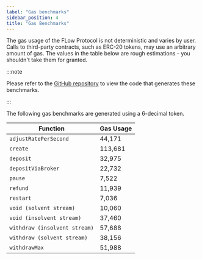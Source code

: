 ```yaml
---
label: "Gas benchmarks"
sidebar_position: 4
title: "Gas Benchmarks"
---
```


The gas usage of the FLow Protocol is not deterministic and varies by user. Calls to third-party contracts, such as
ERC-20 tokens, may use an arbitrary amount of gas. The values in the table below are rough estimations - you shouldn't
take them for granted.

:::note

Please refer to the [GitHub repository](https://github.com/sablier-labs/flow/tree/main/benchmark) to view the code that
generates these benchmarks.

:::

The following gas benchmarks are generated using a 6-decimal token.

| Function                      | Gas Usage |
| ----------------------------- | --------- |
| `adjustRatePerSecond`         | 44,171     |
| `create`                      | 113,681    |
| `deposit`                     | 32,975     |
| `depositViaBroker`            | 22,732     |
| `pause`                       | 7,522      |
| `refund`                      | 11,939     |
| `restart`                     | 7,036      |
| `void (solvent stream)`       | 10,060     |
| `void (insolvent stream)`     | 37,460     |
| `withdraw (insolvent stream)` | 57,688     |
| `withdraw (solvent stream)`   | 38,156     |
| `withdrawMax`                 | 51,988     |
